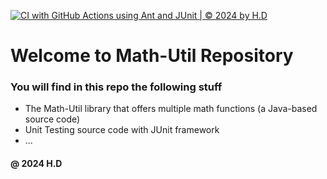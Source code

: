 [![CI with GitHub Actions using Ant and JUnit | © 2024 by H.D](https://github.com/CatCoolKit/StartGit/actions/workflows/ci-junit.yml/badge.svg)](https://github.com/CatCoolKit/StartGit/actions/workflows/ci-junit.yml)

# Welcome to Math-Util Repository

### You will find in this repo the following stuff

- The Math-Util library that offers multiple math functions (a Java-based source code)
- Unit Testing source code with JUnit framework
- ...

#### @ 2024 H.D
